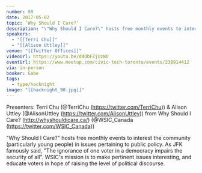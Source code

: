 ```yaml
---
number: 90
date: 2017-05-02
topic: ’Why Should I Care?‘
description: "\"Why Should I Care?\" hosts free monthly events to interest the community (particularly young people) in issues pertaining to public policy. As JFK famously said, \"The ignorance of one voter in a democracy impairs the security of all\". WSIC's mission is to make pertinent issues interesting, and educate voters in hope of raising the level of political discourse. http://whyshouldicare.ca"
speakers:
  - "[[Terri Chu]]"
  - "[[Alison Uttley]]"
venue: "[[Twitter Offices]]"
videoUrl: https://youtu.be/d4ObFZjUzWU
eventUrl: https://www.meetup.com/civic-tech-toronto/events/238914412
via: in-person
booker: Gabe
tags:
  - type/hacknight
image: "[[hacknight_90.jpg]]"
---
```


Presenters: Terri Chu (@TerriChu (https://twitter.com/TerriChu)) & Alison Uttley (@AlisonUttley (https://twitter.com/AlisonUttley)) from Why Should I Care? (http://whyshouldicare.ca/) (@WSIC_Canada (https://twitter.com/WSIC_Canada))

"Why Should I Care?" hosts free monthly events to interest the community (particularly young people) in issues pertaining to public policy. As JFK famously said, "The ignorance of one voter in a democracy impairs the security of all". WSIC's mission is to make pertinent issues interesting, and educate voters in hope of raising the level of political discourse.
